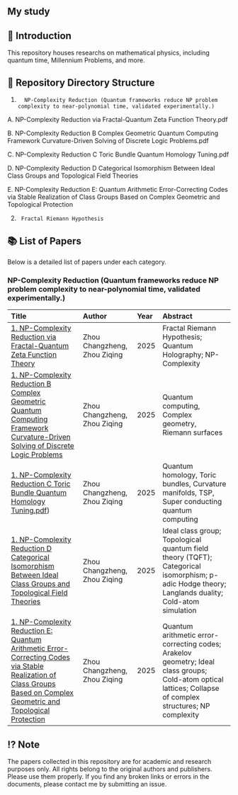 ## My study



## 📖 Introduction

This repository houses researchs on mathematical physics, including quantum time, Millennium Problems, and more.

## 📁 Repository Directory Structure 


1.       NP-Complexity Reduction (Quantum frameworks reduce NP problem complexity to near-polynomial time, validated experimentally.)

A.  NP-Complexity Reduction via Fractal-Quantum Zeta  Function Theory.pdf

B.  NP-Complexity Reduction B Complex Geometric Quantum Computing Framework Curvature-Driven Solving of Discrete Logic Problems.pdf

C.  NP-Complexity Reduction C Toric  Bundle Quantum Homology Tuning.pdf

D.  NP-Complexity Reduction D Categorical Isomorphism Between Ideal Class Groups and Topological Field Theories

E.  NP-Complexity Reduction E: Quantum Arithmetic Error-Correcting Codes via Stable Realization of Class Groups Based on Complex Geometric and Topological Protection

2.      Fractal Riemann Hypothesis 




## 📚 List of Papers

Below is a detailed list of papers under each category.

###  NP-Complexity Reduction (Quantum frameworks reduce NP problem complexity to near-polynomial time, validated experimentally.)

| Title | Author | Year | Abstract |
| :--- | :--- | :--- | :--- |
| [1.  NP-Complexity Reduction via Fractal-Quantum Zeta  Function Theory](https://doi.org/10.5281/zenodo.16866928) |  Zhou Changzheng, Zhou Ziqing | 2025 |   Fractal Riemann Hypothesis; Quantum Holography; NP-Complexity|
| [1.  NP-Complexity Reduction B Complex Geometric Quantum Computing Framework Curvature-Driven Solving of Discrete Logic Problems](https://doi.org/10.5281/zenodo.16870286) |Zhou Changzheng, Zhou Ziqing | 2025  |Quantum computing, Complex geometry, Riemann surfaces |
| [1. NP-Complexity Reduction C Toric  Bundle Quantum Homology Tuning.pdf](https://doi.org/10.5281/zenodo.16875039)) |Zhou Changzheng, Zhou Ziqing | 2025  | Quantum homology, Toric bundles, Curvature manifolds, TSP, Super conducting quantum computing|
| [1. NP-Complexity Reduction D Categorical Isomorphism Between Ideal Class Groups and Topological Field Theories](https://doi.org/10.5281/zenodo.16881963) |Zhou Changzheng, Zhou Ziqing | 2025  |  Ideal class group; Topological quantum field theory (TQFT); Categorical isomorphism; p-adic Hodge theory; Langlands duality; Cold-atom simulation|
| [1. NP-Complexity Reduction E: Quantum Arithmetic Error-Correcting Codes via Stable Realization of Class Groups Based on Complex Geometric and Topological Protection](https://doi.org/10.5281/zenodo.16884780) |Zhou Changzheng, Zhou Ziqing | 2025  | Quantum arithmetic error-correcting codes; Arakelov geometry; Ideal class groups; Cold-atom optical lattices; Collapse of complex structures; NP complexity|





## ⁉️ Note​
The papers collected in this repository are for academic and research purposes only.
All rights belong to the original authors and publishers. Please use them properly.
If you find any broken links or errors in the documents, please contact me by submitting an issue.


